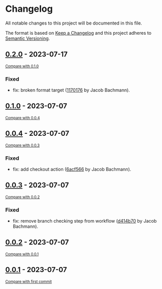 # Changelog

All notable changes to this project will be documented in this file.

The format is based on [Keep a Changelog](http://keepachangelog.com/en/1.0.0/)
and this project adheres to [Semantic Versioning](http://semver.org/spec/v2.0.0.html).

<!-- insertion marker -->
## [0.2.0](https://github.com/bchmnn/poodle/releases/tag/0.2.0) - 2023-07-17

<small>[Compare with 0.1.0](https://github.com/bchmnn/poodle/compare/0.1.0...0.2.0)</small>

### Fixed

- fix: broken format target ([1170176](https://github.com/bchmnn/poodle/commit/11701761cc3919eca11276bacdd0b70027b3d060) by Jacob Bachmann).

## [0.1.0](https://github.com/bchmnn/poodle/releases/tag/0.1.0) - 2023-07-07

<small>[Compare with 0.0.4](https://github.com/bchmnn/poodle/compare/0.0.4...0.1.0)</small>

## [0.0.4](https://github.com/bchmnn/poodle/releases/tag/0.0.4) - 2023-07-07

<small>[Compare with 0.0.3](https://github.com/bchmnn/poodle/compare/0.0.3...0.0.4)</small>

### Fixed

- fix: add checkout action ([6acf566](https://github.com/bchmnn/poodle/commit/6acf566b22c155eb8fec17fd86dd967b1bb9e5fa) by Jacob Bachmann).

## [0.0.3](https://github.com/bchmnn/poodle/releases/tag/0.0.3) - 2023-07-07

<small>[Compare with 0.0.2](https://github.com/bchmnn/poodle/compare/0.0.2...0.0.3)</small>

### Fixed

- fix: remove branch checking step from workflow ([d414b70](https://github.com/bchmnn/poodle/commit/d414b70f616f5886f7d8fa62acb5fc5eace08773) by Jacob Bachmann).

## [0.0.2](https://github.com/bchmnn/poodle/releases/tag/0.0.2) - 2023-07-07

<small>[Compare with 0.0.1](https://github.com/bchmnn/poodle/compare/0.0.1...0.0.2)</small>

## [0.0.1](https://github.com/bchmnn/poodle/releases/tag/0.0.1) - 2023-07-07

<small>[Compare with first commit](https://github.com/bchmnn/poodle/compare/897d926dca84fc0b4ad5e0406353db2041035859...0.0.1)</small>

